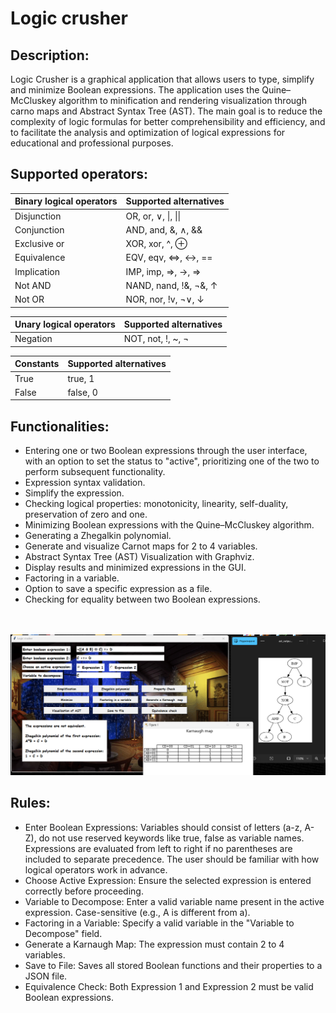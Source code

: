 # **Logic crusher**

## **Description:**

Logic Crusher is a graphical application that allows users to type, 
simplify and minimize Boolean expressions. The application uses the Quine–McCluskey algorithm to 
minification and rendering visualization through carno maps and Abstract Syntax Tree (AST). The main goal is to reduce the complexity of logic formulas for better comprehensibility and efficiency, and to facilitate the analysis and optimization of logical expressions for educational and professional purposes.

## **Supported operators:**

| Binary logical operators | Supported alternatives |
|----------|----------|
| Disjunction | OR, or, ∨, \|, \|\| |
| Conjunction |  AND, and, &, ∧, && |
| Exclusive or |  XOR, xor, ^, ⊕ |
| Equivalence | EQV, eqv, <=>, ↔, ==|
| Implication | IMP, imp, =>, →, ⇒|
| Not AND | NAND, nand, !&, ¬&, ↑ |
| Not OR | NOR, nor, !v, ¬∨, ↓ |

| Unary logical operators  | Supported alternatives |
|----------|----------|
| Negation | NOT, not, !, ~, ¬ |

| Constants  | Supported alternatives |
|----------|----------|
| True | true, 1 |
| False | false, 0 |

## **Functionalities:**

* Entering one or two Boolean expressions through the user interface, with an option to set the status to "active", prioritizing one of the two to perform subsequent functionality.
* Expression syntax validation.
* Simplify the expression.
* Checking logical properties: monotonicity, linearity, self-duality, preservation of zero and one.
* Minimizing Boolean expressions with the Quine–McCluskey algorithm.
* Generating a Zhegalkin polynomial.
* Generate and visualize Carnot maps for 2 to 4 variables.
* Abstract Syntax Tree (AST) Visualization with Graphviz.
* Display results and minimized expressions in the GUI.
* Factoring in a variable.
* Option to save a specific expression as a file.
* Checking for equality between two Boolean expressions.

<br><br> 
![Logic Crusher GUI](screenshots/screenshot.png)

## **Rules:**

* Enter Boolean Expressions: Variables should consist of letters (a-z, A-Z), do not use reserved keywords like true, false as variable names. Expressions are evaluated from left to right if no parentheses are included to separate precedence. The user should be familiar with how logical operators work in advance.
* Choose Active Expression: Ensure the selected expression is entered correctly before proceeding.
* Variable to Decompose: Enter a valid variable name present in the active expression. Case-sensitive (e.g., A is different from a).
* Factoring in a Variable: Specify a valid variable in the "Variable to Decompose" field.
* Generate a Karnaugh Map: The expression must contain 2 to 4 variables.
* Save to File: Saves all stored Boolean functions and their properties to a JSON file.
* Equivalence Check: Both Expression 1 and Expression 2 must be valid Boolean expressions.
